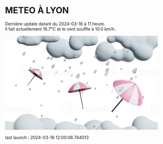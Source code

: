 # METEO À LYON

Dernière update datant du 2024-03-16 à 11 heure.  
Il fait actuellement 16.7°C et le vent souffle à 10.0 km/h.      

![](./.github/rain.png)

last launch : 2024-03-16 12:00:06.744013
